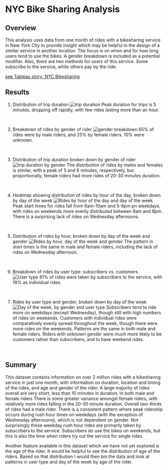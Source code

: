 # NYC Bike Sharing Analysis

## Overview
This analysis uses data from one month of rides with a bikesharing service in New York City to provide insight which may be helpful in the design of a similar service in another location. The focus is on when and for how long users tend to use the bikes. A gender breakdown is included as a potential modifier. Also, there are two methods for users of this service. Some subscribe to the service, while others pay by the ride. 

[see Tableau story: NYC Bikesharing](https://public.tableau.com/app/profile/anna.wiste/viz/NYCBikesharing_16392737140530/NYCBikesharing)


## Results

1. Distribution of trip duration
![trip duration](NYC_Bikesharing1.png)
Peak duration for trips is 5 minutes, dropping off rapidly, with few rides lasting more than an hour.
<br/>

2. Breakdown of rides by gender of rider
![gender breakdown](NYC_Bikesharing2.png)
65% of rides were by male riders, and 25% by female riders. 10% were unknown.
<br/>


3. Distribution of trip duration broken down by gender of rider
![trip duration by gender](NYC_Bikesharing3.png)
The distribution of rides by males and females is similar, with a peak of 5 and 6 minutes, respectively, but proportionally, female riders had more rides of 20-30 minutes duration.
<br/>

4. Heatmap showing distribution of rides by hour of the day, broken down by day of the week
![Rides by hour of the day and day of the week](NYC_Bikesharing4.png)
Peak start times for rides fall from 6am-10am and 5-8pm pn weekdays, with rides on weekends more evenly distributed between 9am and 8pm. There is a surprising lack of rides on Wednesday afternoons.
<br/>

5. Distribution of rides by hour, broken down by day of the week and gender
![Rides by hour, day of the week and gender](NYC_Bikesharing5.png)
The pattern in start times is the same in male and female riders, including the lack of rides on Wednesday afternoon.
<br/>

6. Breakdown of rides by user type: subscribers vs. customers
![User type](NYC_Bikesharing6.png)
81% of rides were taken by subscribers to the service, with 19% as individual rides.
<br/>

7. Rides by user type and gender, broken down by day of the week
![Day of the week, by gender and user type](NYC_Bikesharing7.png)
Subscribers tend to ride more on weekdays (except Wednesday), though still with high numbers of rides on weekends. Customers with individual rides were comparatively evenly spread throughout the week, though there were more rides on the weekends. Patterns are the same in both male and female riders. Riders with unknown gender were much more likely to be customers rather than subscribers, and to have weekend rides. 
<br/>

## Summary
This dataset contains information on over 2 million rides with a bikesharing service in just one month, with information on duration, location and timing of the rides, and age and gender of the rider. A large majority of rides overall are very short, less than 10 minutes in duration, in both male and female riders There is some greater variance amongst female riders, with relatively more rides falling in the 20-30 minute duration. Overall two-thirds of rides had a male rider. There is a consistent pattern where peak ridership occurs during rush hour times on weekdays (with the exception of Wednesday afternoons), which is not dependent on gender. Not surprisingly these weekday rush hour rides are primarily taken by subscribers to the service. Subscribers do use the bikes on weekends, but this is also the time when riders try out the service for single rides. 

Another feature available in this dataset which we have not yet explored is the age of the rider. It would be helpful to see the distribution of age of the riders. Based on that distribution I would then bin the data and look at patterns in user type and day of the week by age of the rider. 
